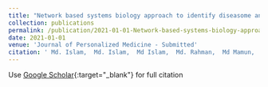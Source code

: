 ```yaml
---
title: "Network based systems biology approach to identify diseasome and comorbidity associations of Systemic Sclerosis with Cancers"
collection: publications
permalink: /publication/2021-01-01-Network-based-systems-biology-approach-to-identify-diseasome-and-comorbidity-associations-of-Systemic-Sclerosis-with-Cancers
date: 2021-01-01
venue: 'Journal of Personalized Medicine - Submitted'
citation: ' Md. Islam,  Md. Islam,  Md Islam,  Md. Rahman,  Md Mamun,  AKM Azad,  Mohammad Moni, &quot;Network based systems biology approach to identify diseasome and comorbidity associations of Systemic Sclerosis with Cancers.&quot; Journal of Personalized Medicine - Submitted, 2021.'
---
```

Use [Google Scholar](https://scholar.google.com/scholar?q=Network+based+systems+biology+approach+to+identify+diseasome+and+comorbidity+associations+of+Systemic+Sclerosis+with+Cancers){:target="_blank"} for full citation